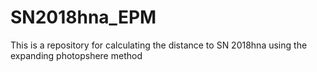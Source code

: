 # SN2018hna_EPM
This is a repository for calculating the distance to SN 2018hna using the expanding photopshere method
